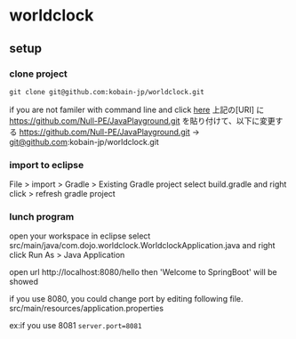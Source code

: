 # worldclock

## setup

### clone project

`git clone git@github.com:kobain-jp/worldclock.git`

if you are not familer with command line and click [here](https://github.com/Null-PE/JavaPlayground/blob/master/doc/setup.md)
上記の[URI] に https://github.com/Null-PE/JavaPlayground.git を貼り付けて、以下に変更する
https://github.com/Null-PE/JavaPlayground.git -> git@github.com:kobain-jp/worldclock.git

### import to eclipse
File > import > Gradle > Existing Gradle project
select build.gradle and right click > refresh gradle project

### lunch program

open your workspace in eclipse
select src/main/java/com.dojo.worldclock.WorldclockApplication.java and right click
Run As > Java Application

open url http://localhost:8080/hello 
then 'Welcome to SpringBoot' will be showed 

if you use 8080, you could change port by editing following file.
src/main/resources/application.properties

ex:if you use 8081
`server.port=8081`






